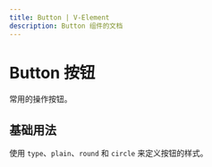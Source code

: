 ```yaml
---
title: Button | V-Element
description: Button 组件的文档
---
```


# Button 按钮  
常用的操作按钮。

## 基础用法
使用 `type`、`plain`、`round` 和 `circle` 来定义按钮的样式。


<preview path="../demo/LongList/Basic.vue" title="基础用法" description="Button 组件的基础用法"></preview>


